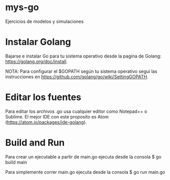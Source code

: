 # mys-go
Ejercicios de modelos y simulaciones

# Instalar Golang
Bajarse e instalar Go para tu sistema operativo desde la pagina de Golang: https://golang.org/doc/install.

NOTA: Para configurar el $GOPATH según tu sistema operativo seguí las instrucciones en https://github.com/golang/go/wiki/SettingGOPATH.

# Editar los fuentes
Para editar los archivos .go usa cualquier editor como Notepad++ o Sublime. El mejor IDE con este proposito es Atom (https://atom.io/packages/ide-golang).

# Build and Run
Para crear un ejecutable a partir de main.go ejecuta desde la consola
$ go build main

Para simplemente correr main.go ejecuta desde la consola
$ go run main.go

